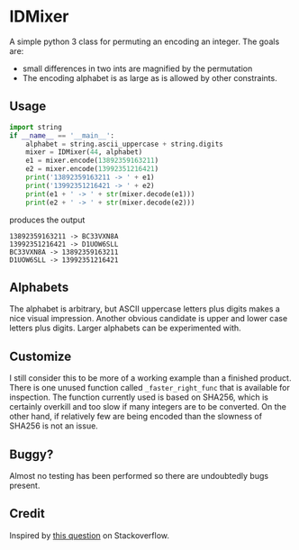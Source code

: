 # IDMixer
A simple python 3 class for permuting an encoding an
integer. The goals are:
* small differences in two ints are magnified by the permutation
* The encoding alphabet is as large as is allowed by other constraints.

## Usage
```python
import string
if __name__ == '__main__':
    alphabet = string.ascii_uppercase + string.digits
    mixer = IDMixer(44, alphabet)
    e1 = mixer.encode(13892359163211)
    e2 = mixer.encode(13992351216421)
    print('13892359163211 -> ' + e1)
    print('13992351216421 -> ' + e2)
    print(e1 + ' -> ' + str(mixer.decode(e1)))
    print(e2 + ' -> ' + str(mixer.decode(e2)))
```
produces the output
```none
13892359163211 -> BC33VXN8A
13992351216421 -> D1UOW6SLL
BC33VXN8A -> 13892359163211
D1UOW6SLL -> 13992351216421
```

## Alphabets
The alphabet is arbitrary, but ASCII uppercase letters plus digits makes
a nice visual impression. Another obvious candidate is upper and lower case
letters plus digits. Larger alphabets can be experimented with.

## Customize
I still consider this to be more of a working example than a
finished product. There is one unused function called `_faster_right_func`
that is available for inspection. The function currently used
is based on SHA256, which is certainly overkill and too slow if
many integers are to be converted. On the other hand, if relatively
few are being encoded than the slowness of SHA256 is not an issue.

## Buggy?

Almost no testing has been performed so there are undoubtedly
bugs present.

## Credit
Inspired by [this question](https://stackoverflow.com/q/57624017/238704) on Stackoverflow.